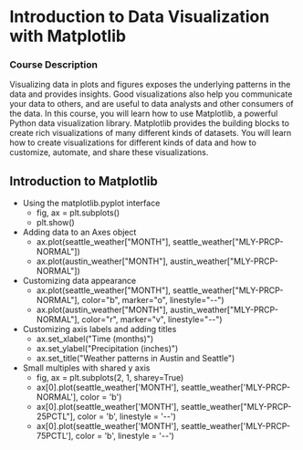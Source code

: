 # Introduction to Data Visualization with Matplotlib
### Course Description
Visualizing data in plots and figures exposes the underlying patterns in the data and provides insights. Good visualizations also help you communicate your data to others, and are useful to data analysts and other consumers of the data. In this course, you will learn how to use Matplotlib, a powerful Python data visualization library. Matplotlib provides the building blocks to create rich visualizations of many different kinds of datasets. You will learn how to create visualizations for different kinds of data and how to customize, automate, and share these visualizations.

## Introduction to Matplotlib
- Using the matplotlib.pyplot interface
    - fig, ax = plt.subplots()
    - plt.show()
- Adding data to an Axes object
    - ax.plot(seattle_weather["MONTH"], seattle_weather["MLY-PRCP-NORMAL"])
    - ax.plot(austin_weather["MONTH"], austin_weather["MLY-PRCP-NORMAL"])
- Customizing data appearance
    - ax.plot(seattle_weather["MONTH"], seattle_weather["MLY-PRCP-NORMAL"], color="b", marker="o", linestyle="--")
    - ax.plot(austin_weather["MONTH"], austin_weather["MLY-PRCP-NORMAL"], color="r", marker="v", linestyle="--")
- Customizing axis labels and adding titles
    - ax.set_xlabel("Time (months)")
    - ax.set_ylabel("Precipitation (inches)")
    - ax.set_title("Weather patterns in Austin and Seattle")
- Small multiples with shared y axis
    - fig, ax = plt.subplots(2, 1, sharey=True)
    - ax[0].plot(seattle_weather['MONTH'], seattle_weather['MLY-PRCP-NORMAL'], color = 'b')
    - ax[0].plot(seattle_weather['MONTH'], seattle_weather["MLY-PRCP-25PCTL"], color = 'b', linestyle = '--')
    - ax[0].plot(seattle_weather['MONTH'], seattle_weather['MLY-PRCP-75PCTL'], color = 'b', linestyle = '--')